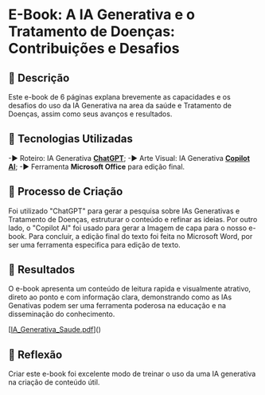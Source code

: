 # E-Book: A IA Generativa e o Tratamento de Doenças: Contribuições e Desafios


## 📒 Descrição
Este e-book de 6 páginas explana brevemente as capacidades e os desafios do uso da IA Generativa na area da saúde e Tratamento de Doenças, assim como seus avanços e resultados.

## 🤖 Tecnologias Utilizadas
-► Roteiro: IA Generativa **[ChatGPT](https://chat.openai.com)**;
-► Arte Visual: IA Generativa **[Copilot AI](https://copilot.microsoft.com/)**;
-► Ferramenta **Microsoft Office** para edição final.

## 🧐 Processo de Criação
Foi utilizado "ChatGPT" para gerar a pesquisa sobre IAs Generativas e Tratamento de Doenças, estruturar o conteúdo e refinar as ideias. Por outro lado, o "Copilot AI" foi usado para gerar a Imagem de capa para o nosso e-book. Para concluir, a edição final do texto foi feita no Microsoft Word, por ser uma ferramenta especifica para edição de texto.

## 🚀 Resultados
O e-book apresenta um conteúdo de leitura rapida e visualmente atrativo, direto ao ponto e com informação clara, demonstrando como as IAs Genativas podem ser uma ferramenta poderosa na educação e na disseminação do conhecimento.

[[IA_Generativa_Saude.pdf](https://github.com/carlapereiranvg/lab-natty-or-not/blob/main/IA_Generativa_Saude.pdf)]()

## 💭 Reflexão
Criar este e-book foi excelente modo de treinar o uso da uma IA generativa na criação de conteúdo útil.
